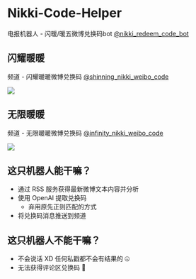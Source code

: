 # Nikki-Code-Helper

电报机器人 - 闪暖/暖五微博兑换码bot [@nikki_redeem_code_bot](https://t.me/nikki_redeem_code_bot)

## 闪耀暖暖

频道 - 闪耀暖暖微博兑换码 [@shinning_nikki_weibo_code](https://t.me/shinning_nikki_weibo_code)

[![](https://img.shields.io/badge/dynamic/json?color=blue&label=闪耀暖暖微博兑换码&logo=telegram&query=%24.member_cnt&url=https%3A%2F%2Fscript.google.com%2Fmacros%2Fs%2FAKfycbxYAxa9SlCc8j41VqyE-PM3kgWy1ErvG0S4sk4OiRcHW3u9uqPFBRS_lBPN3ty00cK-lw%2Fexec%3Furl%3Dhttps%3A%2F%2Ft.me%2Fshinning_nikki_weibo_code)](https://t.me/shinning_nikki_weibo_code)

## 无限暖暖

频道 - 无限暖暖微博兑换码 [@infinity_nikki_weibo_code](https://t.me/infinity_nikki_weibo_code)

[![](https://img.shields.io/badge/dynamic/json?color=blue&label=无限暖暖微博兑换码&logo=telegram&query=%24.member_cnt&url=https%3A%2F%2Fscript.google.com%2Fmacros%2Fs%2FAKfycbxYAxa9SlCc8j41VqyE-PM3kgWy1ErvG0S4sk4OiRcHW3u9uqPFBRS_lBPN3ty00cK-lw%2Fexec%3Furl%3Dhttps%3A%2F%2Ft.me%2Finfinity_nikki_weibo_code)](https://t.me/infinity_nikki_weibo_code)

## 这只机器人能干嘛？

- 通过 RSS 服务获得最新微博文本内容并分析
- 使用 OpenAI 提取兑换码
  - 弃用原先正则匹配的方式
- 将兑换码消息推送到频道

## 这只机器人不能干嘛？

- 不会说话 XD 任何私戳都不会有结果的 🤐
- 无法获得评论区兑换码 🤧